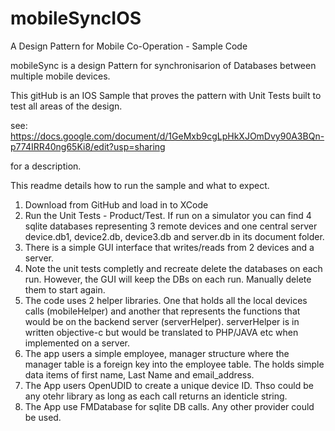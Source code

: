 # mobileSyncIOS
A Design Pattern for Mobile Co-Operation - Sample Code

mobileSync is a design Pattern for synchronisarion of Databases between multiple mobile devices.

This gitHub is an IOS Sample that proves the pattern with Unit Tests built to test all areas of the design.

see:
https://docs.google.com/document/d/1GeMxb9cgLpHkXJOmDvy90A3BQn-p774IRR40ng65Ki8/edit?usp=sharing

for a description.

This readme details how to run the sample and what to expect.

1. Download from GitHub and load in to XCode
2. Run the Unit Tests - Product/Test. If run on a simulator you can find 4 sqlite databases representing 3 remote devices and one central server device.db1, device2.db, device3.db and server.db in its document folder.
3. There is a simple GUI interface that writes/reads from 2 devices and a server.
4. Note the unit tests completly and recreate delete the databases on each run. However, the GUI will keep the DBs on each run. Manually delete them to start again.
5. The code uses 2 helper libraries. One that holds all the local devices calls (mobileHelper) and another that represents the functions that would be on the backend server (serverHelper). serverHelper is in written objective-c but would be translated to PHP/JAVA etc when implemented on a server.
6. The app users a simple employee, manager structure where the manager table is a foreign key into the employee table. The holds simple data items of first name, Last Name and email_address.
7. The App users OpenUDID to create a unique device ID. Thso could be any otehr library as long as each call returns an identicle string.
8. The App use FMDatabase for sqlite DB calls. Any other provider could be used.
